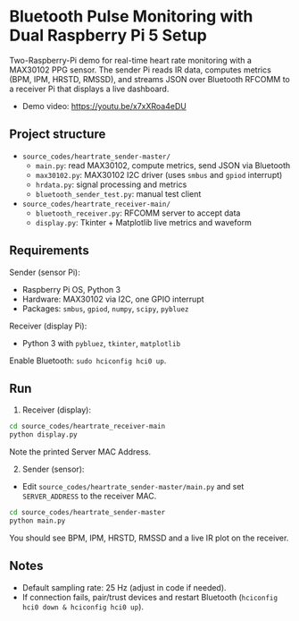# Bluetooth Pulse Monitoring with Dual Raspberry Pi 5 Setup

Two-Raspberry-Pi demo for real-time heart rate monitoring with a MAX30102 PPG sensor. The sender Pi reads IR data, computes metrics (BPM, IPM, HRSTD, RMSSD), and streams JSON over Bluetooth RFCOMM to a receiver Pi that displays a live dashboard.

- Demo video: https://youtu.be/x7xXRoa4eDU

## Project structure
- `source_codes/heartrate_sender-master/`
  - `main.py`: read MAX30102, compute metrics, send JSON via Bluetooth
  - `max30102.py`: MAX30102 I2C driver (uses `smbus` and `gpiod` interrupt)
  - `hrdata.py`: signal processing and metrics
  - `bluetooth_sender_test.py`: manual test client
- `source_codes/heartrate_receiver-main/`
  - `bluetooth_receiver.py`: RFCOMM server to accept data
  - `display.py`: Tkinter + Matplotlib live metrics and waveform

## Requirements
Sender (sensor Pi):
- Raspberry Pi OS, Python 3
- Hardware: MAX30102 via I2C, one GPIO interrupt
- Packages: `smbus`, `gpiod`, `numpy`, `scipy`, `pybluez`

Receiver (display Pi):
- Python 3 with `pybluez`, `tkinter`, `matplotlib`

Enable Bluetooth: `sudo hciconfig hci0 up`.

## Run
1) Receiver (display):
```bash
cd source_codes/heartrate_receiver-main
python display.py
```
Note the printed Server MAC Address.

2) Sender (sensor):
- Edit `source_codes/heartrate_sender-master/main.py` and set `SERVER_ADDRESS` to the receiver MAC.
```bash
cd source_codes/heartrate_sender-master
python main.py
```

You should see BPM, IPM, HRSTD, RMSSD and a live IR plot on the receiver.

## Notes
- Default sampling rate: 25 Hz (adjust in code if needed).
- If connection fails, pair/trust devices and restart Bluetooth (`hciconfig hci0 down & hciconfig hci0 up`).
